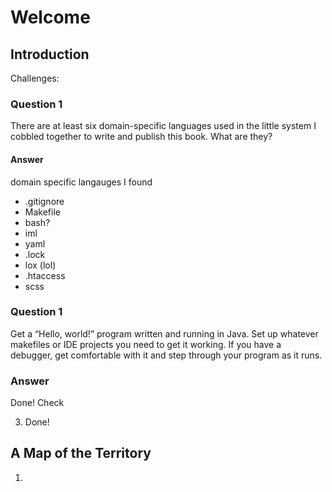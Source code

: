 # Welcome

## Introduction

Challenges:

### Question 1
There are at least six domain-specific languages used in the little system 
I cobbled together to write and publish this book. What are they?

#### Answer
domain specific langauges I found

- .gitignore
- Makefile
- bash?
- iml 
- yaml
- .lock
- lox (lol)
- .htaccess
- scss

### Question 1
Get a “Hello, world!” program written and running in Java. Set up whatever makefiles or IDE
projects you need to get it working. If you have a debugger, get comfortable with it and 
step through your program as it runs.

### Answer
Done! Check 

3. Done!



## A Map of the Territory

1. 